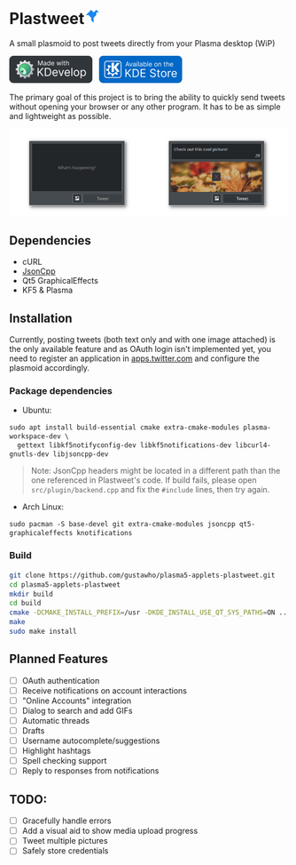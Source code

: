 # Plastweet<img src="img/plastweet.svg" style="height: 1em; width: 1em;">
A small plasmoid to post tweets directly from your Plasma desktop (WiP)

<a href="https://www.kdevelop.org/" target="_blank"><img src="img/made-with-kdevelop.png" width="150"></a>
<a href="https://store.kde.org/p/1407433/" target="_blank"><img src="img/kde-store.png" width="150" style="padding-left:0.5rem;"></a>

The primary goal of this project is to bring the ability to quickly send tweets without opening your browser or any other program. It has to be as simple and lightweight as possible.

![Screenshot](./img/preview.png)

## Dependencies
* cURL
* [JsonCpp](https://github.com/open-source-parsers/jsoncpp)
* Qt5 GraphicalEffects
* KF5 & Plasma

## Installation
Currently, posting tweets (both text only and with one image attached) is the only available feature and as OAuth login isn't implemented yet, you need to register an application in [apps.twitter.com](https://apps.twitter.com) and configure the plasmoid accordingly.

### Package dependencies

* Ubuntu:
```
sudo apt install build-essential cmake extra-cmake-modules plasma-workspace-dev \
  gettext libkf5notifyconfig-dev libkf5notifications-dev libcurl4-gnutls-dev libjsoncpp-dev
```
> Note: JsonCpp headers might be located in a different path than the one referenced in Plastweet's code. If build fails, please open `src/plugin/backend.cpp` and fix the `#include` lines, then try again.

* Arch Linux:
```
sudo pacman -S base-devel git extra-cmake-modules jsoncpp qt5-graphicaleffects knotifications
```

### Build
```bash
git clone https://github.com/gustawho/plasma5-applets-plastweet.git
cd plasma5-applets-plastweet
mkdir build
cd build
cmake -DCMAKE_INSTALL_PREFIX=/usr -DKDE_INSTALL_USE_QT_SYS_PATHS=ON ..
make
sudo make install
```

## Planned Features
- [ ] OAuth authentication
- [ ] Receive notifications on account interactions
- [ ] "Online Accounts" integration
- [ ] Dialog to search and add GIFs
- [ ] Automatic threads
- [ ] Drafts
- [ ] Username autocomplete/suggestions
- [ ] Highlight hashtags
- [ ] Spell checking support
- [ ] Reply to responses from notifications

## TODO:
- [ ] Gracefully handle errors
- [ ] Add a visual aid to show media upload progress
- [ ] Tweet multiple pictures
- [ ] Safely store credentials
